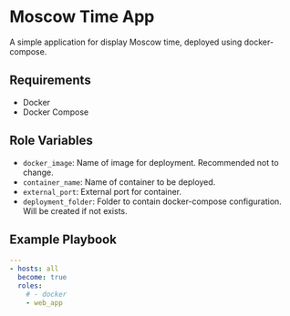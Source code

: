 # Moscow Time App

A simple application for display Moscow time, deployed using docker-compose.

## Requirements

- Docker
- Docker Compose

## Role Variables

- `docker_image`: Name of image for deployment. Recommended not to change.
- `container_name`: Name of container to be deployed.
- `external_port`: External port for container.
- `deployment_folder`: Folder to contain docker-compose configuration. Will be created if not exists.

## Example Playbook

```yaml
---
- hosts: all
  become: true
  roles:
    # - docker
    - web_app
```
